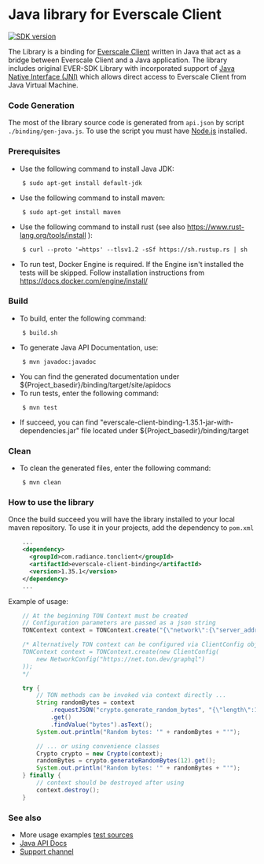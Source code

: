 # Java library for Everscale Client

[![SDK version](https://img.shields.io/badge/Ever%20SDK%20version-1.35.1-green)](https://github.com/tonlabs/TON-SDK/tree/1.35.1)

The Library is a binding for [Everscale Client](https://github.com/tonlabs/EVER-SDK) written in Java
that act as a bridge between Everscale Client and a Java application. The library includes original
EVER-SDK Library with incorporated support of [Java Native Interface (JNI)](https://en.wikipedia.org/wiki/Java_Native_Interface)
which allows direct access to Everscale Client from Java Virtual Machine.

### Code Generation

The most of the library source code is generated from `api.json` by script `./binding/gen-java.js`.
To use the script you must have [Node.js](https://nodejs.org/en/) installed.

### Prerequisites
- Use the following command to install Java JDK:
```
    $ sudo apt-get install default-jdk
```
- Use the following command to install maven:
```
    $ sudo apt-get install maven
```
- Use the following command to install rust (see also https://www.rust-lang.org/tools/install ):
```
    $ curl --proto '=https' --tlsv1.2 -sSf https://sh.rustup.rs | sh
```
- To run test, Docker Engine is required. If the Engine isn't installed the tests will be skipped.
Follow installation instructions from https://docs.docker.com/engine/install/

### Build
- To build, enter the following command:
```
    $ build.sh
```
- To generate Java API Documentation, use:
```
    $ mvn javadoc:javadoc
```
- You can find the generated documentation under ${Project_basedir}/binding/target/site/apidocs
- To run tests, enter the following command:
```
    $ mvn test
```
- If succeed, you can find "everscale-client-binding-1.35.1-jar-with-dependencies.jar" file located under ${Project_basedir}/binding/target


### Clean
- To clean the generated files, enter the following command:
```
    $ mvn clean
```
### How to use the library

Once the build succeed you will have the library installed to your local maven repository.
To use it in your projects, add the dependency to `pom.xml`

```xml
    ...
    <dependency>
      <groupId>com.radiance.tonclient</groupId>
      <artifactId>everscale-client-binding</artifactId>
      <version>1.35.1</version>
    </dependency>
    ...
```

Example of usage:

```java
    // At the beginning TON Context must be created
    // Configuration parameters are passed as a json string
    TONContext context = TONContext.create("{\"network\":{\"server_address\":\"https://net.ton.dev/graphql\"}}");

    /* Alternatively TON context can be configured via ClientConfig object
    TONContext context = TONContext.create(new ClientConfig(
        new NetworkConfig("https://net.ton.dev/graphql")
    ));
    */

    try {
        // TON methods can be invoked via context directly ...
        String randomBytes = context
            .requestJSON("crypto.generate_random_bytes", "{\"length\":12}")
            .get()
            .findValue("bytes").asText();
        System.out.println("Random bytes: '" + randomBytes + "'");

        // ... or using convenience classes
        Crypto crypto = new Crypto(context);
        randomBytes = crypto.generateRandomBytes(12).get();
        System.out.println("Random bytes: '" + randomBytes + "'");
    } finally {
        // context should be destroyed after using
        context.destroy();
    }
```

### See also
- More usage examples [test sources](binding/src/test/java/com/radiance/tonclient/)
- [Java API Docs](apidocs/)
- [Support channel](https://t.me/RADIANCE_TON_SDK)
